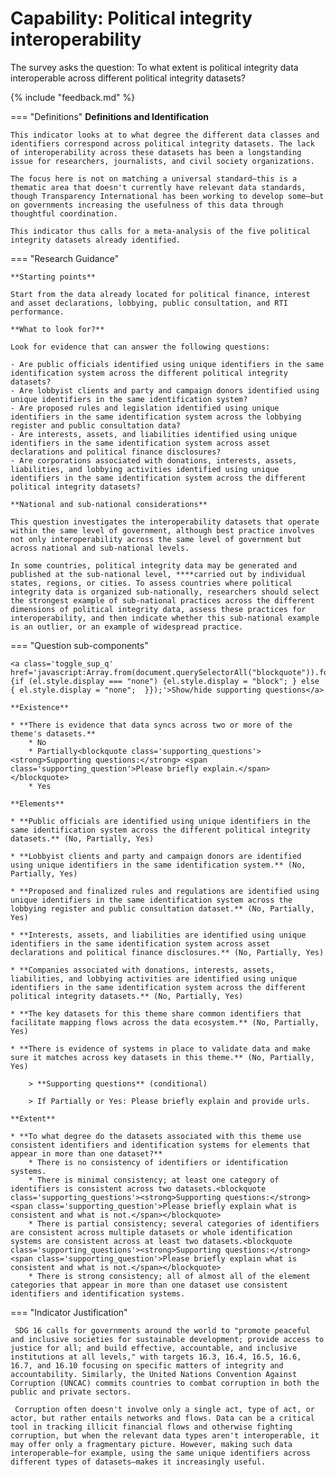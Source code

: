 # Capability: Political integrity interoperability

The survey asks the question: To what extent is political integrity data interoperable across different political integrity datasets? 

{% include "feedback.md" %}


    
=== "Definitions"
    **Definitions and Identification**
    
    This indicator looks at to what degree the different data classes and identifiers correspond across political integrity datasets. The lack of interoperability across these datasets has been a longstanding issue for researchers, journalists, and civil society organizations. 
    
    The focus here is not on matching a universal standard—this is a thematic area that doesn't currently have relevant data standards, though Transparency International has been working to develop some—but on governments increasing the usefulness of this data through thoughtful coordination. 
    
    This indicator thus calls for a meta-analysis of the five political integrity datasets already identified.
    
=== "Research Guidance"
    
    **Starting points**
    
    Start from the data already located for political finance, interest and asset declarations, lobbying, public consultation, and RTI performance.
    
    **What to look for?**
    
    Look for evidence that can answer the following questions:
    
    - Are public officials identified using unique identifiers in the same identification system across the different political integrity datasets?
    - Are lobbyist clients and party and campaign donors identified using unique identifiers in the same identification system?
    - Are proposed rules and legislation identified using unique identifiers in the same identification system across the lobbying register and public consultation data?
    - Are interests, assets, and liabilities identified using unique identifiers in the same identification system across asset declarations and political finance disclosures?
    - Are corporations associated with donations, interests, assets, liabilities, and lobbying activities identified using unique identifiers in the same identification system across the different political integrity datasets?
    
    **National and sub-national considerations**
    
    This question investigates the interoperability datasets that operate within the same level of government, although best practice involves not only interoperability across the same level of government but across national and sub-national levels.
    
    In some countries, political integrity data may be generated and published at the sub-national level, ****carried out by individual states, regions, or cities. To assess countries where political integrity data is organized sub-nationally, researchers should select the strongest example of sub-national practices across the different dimensions of political integrity data, assess these practices for interoperability, and then indicate whether this sub-national example is an outlier, or an example of widespread practice.

=== "Question sub-components"

    <a class='toggle_sup_q' href='javascript:Array.from(document.querySelectorAll("blockquote")).forEach(function(el) {if (el.style.display === "none") {el.style.display = "block"; } else { el.style.display = "none";  }});'>Show/hide supporting questions</a>
    
    **Existence**
    
    * **There is evidence that data syncs across two or more of the theme's datasets.**
        * No
        * Partially<blockquote class='supporting_questions'><strong>Supporting questions:</strong> <span class='supporting_question'>Please briefly explain.</span></blockquote>
        * Yes
    
    **Elements**
    
    * **Public officials are identified using unique identifiers in the same identification system across the different political integrity datasets.** (No, Partially, Yes)
    
    * **Lobbyist clients and party and campaign donors are identified using unique identifiers in the same identification system.** (No, Partially, Yes)
    
    * **Proposed and finalized rules and regulations are identified using unique identifiers in the same identification system across the lobbying register and public consultation dataset.** (No, Partially, Yes)
    
    * **Interests, assets, and liabilities are identified using unique identifiers in the same identification system across asset declarations and political finance disclosures.** (No, Partially, Yes)
    
    * **Companies associated with donations, interests, assets, liabilities, and lobbying activities are identified using unique identifiers in the same identification system across the different political integrity datasets.** (No, Partially, Yes)
    
    * **The key datasets for this theme share common identifiers that facilitate mapping flows across the data ecosystem.** (No, Partially, Yes)
    
    * **There is evidence of systems in place to validate data and make sure it matches across key datasets in this theme.** (No, Partially, Yes)
    
        > **Supporting questions** (conditional)
    
        > If Partially or Yes: Please briefly explain and provide urls.
    
    **Extent**
    
    * **To what degree do the datasets associated with this theme use consistent identifiers and identification systems for elements that appear in more than one dataset?**
        * There is no consistency of identifiers or identification systems.
        * There is minimal consistency; at least one category of identifiers is consistent across two datasets.<blockquote class='supporting_questions'><strong>Supporting questions:</strong> <span class='supporting_question'>Please briefly explain what is consistent and what is not.</span></blockquote>
        * There is partial consistency; several categories of identifiers are consistent across multiple datasets or whole identification systems are consistent across at least two datasets.<blockquote class='supporting_questions'><strong>Supporting questions:</strong> <span class='supporting_question'>Please briefly explain what is consistent and what is not.</span></blockquote>
        * There is strong consistency; all of almost all of the element categories that appear in more than one dataset use consistent identifiers and identification systems.


=== "Indicator Justification"


     SDG 16 calls for governments around the world to "promote peaceful and inclusive societies for sustainable development; provide access to justice for all; and build effective, accountable, and inclusive institutions at all levels," with targets 16.3, 16.4, 16.5, 16.6, 16.7, and 16.10 focusing on specific matters of integrity and accountability. Similarly, the United Nations Convention Against Corruption (UNCAC) commits countries to combat corruption in both the public and private sectors.
     
     Corruption often doesn't involve only a single act, type of act, or actor, but rather entails networks and flows. Data can be a critical tool in tracking illicit financial flows and otherwise fighting corruption, but when the relevant data types aren't interoperable, it may offer only a fragmentary picture. However, making such data interoperable—for example, using the same unique identifiers across different types of datasets—makes it increasingly useful.